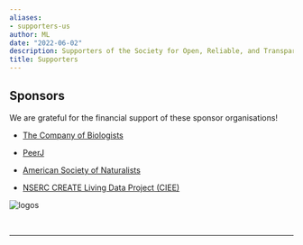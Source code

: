 ```yaml
---
aliases:
- supporters-us
author: ML
date: "2022-06-02"
description: Supporters of the Society for Open, Reliable, and Transparent Ecology and Evolutionary biology (SORTEE)
title: Supporters
---
```


## Sponsors   

We are grateful for the financial support of these sponsor organisations!  

- [The Company of Biologists](https://www.biologists.com/)  

- [PeerJ](https://peerj.com/)  

- [American Society of Naturalists](https://www.amnat.org/home.html)  

- [NSERC CREATE Living Data Project (CIEE)](https://www.ciee-icee.ca/data.html)  

![logos](/blog/images/supporters_220602.png)  


&nbsp;

---   